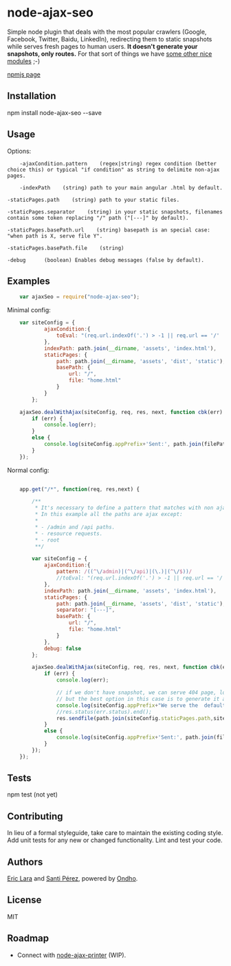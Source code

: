 node-ajax-seo
=============

Simple node plugin that deals with the most popular crawlers (Google, Facebook, Twitter, Baidu, LinkedIn), redirecting them to static snapshots while serves fresh pages to human users. **It doesn't generate your snapshots, only routes.** For that sort of things we have [some other nice modules](https://www.github.com/ericzon/node-ajax-printer) ;-)

[npmjs page](https://www.npmjs.com/package/node-ajax-seo)

## Installation

  npm install node-ajax-seo --save

## Usage

  Options:

		-ajaxCondition.pattern    (regex|string) regex condition (better choice this) or typical "if condition" as string to delimite non-ajax pages.

		-indexPath    (string) path to your main angular .html by default.

    -staticPages.path    (string) path to your static files.

    -staticPages.separator    (string) in your static snapshots, filenames contain some token replacing "/" path ("[---]" by default).

    -staticPages.basePath.url    (string) basepath is an special case: "when path is X, serve file Y".

    -staticPages.basePath.file    (string) 

  	-debug		(boolean) Enables debug messages (false by default).

## Examples
```javascript
	var ajaxSeo = require("node-ajax-seo");
```
Minimal config:
```javascript
    var siteConfig = {
	        ajaxCondition:{
	            toEval: "(req.url.indexOf('.') > -1 || req.url == '/' || req.url.indexOf('/admin') > -1)"
	        },
	        indexPath: path.join(__dirname, 'assets', 'index.html'),
	        staticPages: {
	            path: path.join(__dirname, 'assets', 'dist', 'static'),
	            basePath: {
	                url: "/",
	                file: "home.html"
	            }
	        }
	    };

    ajaxSeo.dealWithAjax(siteConfig, req, res, next, function cbk(err) {
        if (err) {
            console.log(err);
        }
        else {
            console.log(siteConfig.appPrefix+'Sent:', path.join(filePath,fragment));
        }
    });
```
  Normal config:
```javascript
	
  	app.get("/*", function(req, res,next) {

	    /**
	     * It's necessary to define a pattern that matches with non ajax requests:
	     * In this example all the paths are ajax except:
	     *
	     * - /admin and /api paths.
	     * - resource requests.
	     * - root
	     **/

	    var siteConfig = {
	        ajaxCondition:{
	            pattern: /((^\/admin)|(^\/api)|(\.)|(^\/$))/
	            //toEval: "(req.url.indexOf('.') > -1 || req.url == '/' || req.url.indexOf('/admin') > -1)"
	        },
	        indexPath: path.join(__dirname, 'assets', 'index.html'),
	        staticPages: {
	            path: path.join(__dirname, 'assets', 'dist', 'static'),
	            separator: "[---]",
	            basePath: {
	                url: "/",
	                file: "home.html"
	            }
	        },
        	debug: false												// false by default
	    };

	    ajaxSeo.dealWithAjax(siteConfig, req, res, next, function cbk(err) {
	        if (err) {
	            console.log(err);

	            // if we don't have snapshot, we can serve 404 page, log miss request into DB, send a mail... whatevevr,
	            // but the best option in this case is to generate it and serve it on-the-fly (WIP).
	            console.log(siteConfig.appPrefix+"We serve the  default file caused by the inexistence of the requested one.");
	            //res.status(err.status).end();
	            res.sendfile(path.join(siteConfig.staticPages.path,siteConfig.staticPages.basePath.file));
	        }
	        else {
	            console.log(siteConfig.appPrefix+'Sent:', path.join(filePath,fragment));
	        }
	    });
	});
``` 

## Tests

  npm test (not yet)

## Contributing

In lieu of a formal styleguide, take care to maintain the existing coding style.
Add unit tests for any new or changed functionality. Lint and test your code.

## Authors

[Eric Lara](https://www.twitter.com/EricLaraAmat) and [Santi Pérez](https://www.twitter.com/SantiPrzF), powered by [Ondho](http://www.ondho.com).

## License

MIT
  
## Roadmap

* Connect with [node-ajax-printer](https://www.github.com/ericzon/node-ajax-printer) (WIP).

